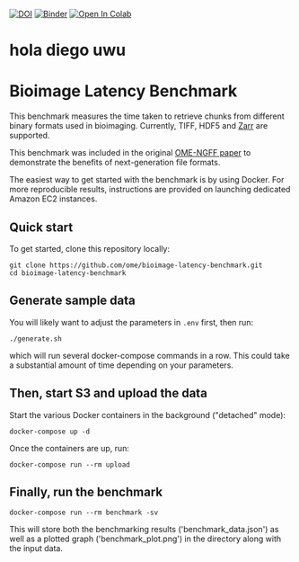 [![DOI](https://zenodo.org/badge/329595844.svg)](https://zenodo.org/badge/latestdoi/329595844)
[![Binder](https://mybinder.org/badge_logo.svg)](https://mybinder.org/v2/gh/ome/bioimage-latency-benchmark/main?filepath=notebooks)
[![Open In Colab](https://colab.research.google.com/assets/colab-badge.svg)](https://colab.research.google.com/github/ome/bioimage-latency-benchmark/)


# hola diego uwu


# Bioimage Latency Benchmark

This benchmark measures the time taken to retrieve chunks
from different binary formats used in bioimaging. Currently,
TIFF, HDF5 and [Zarr](https://zarr.readthedocs.io/en/stable/)
are supported.

This benchmark was included in the original
[OME-NGFF paper](https://doi.org/10.1101/2021.03.31.437929)
to demonstrate the benefits of next-generation file formats.

The easiest way to get started with the benchmark is by
using Docker. For more reproducible results, instructions
are provided on launching dedicated Amazon EC2 instances.

## Quick start

To get started, clone this repository locally:
```
git clone https://github.com/ome/bioimage-latency-benchmark.git
cd bioimage-latency-benchmark
```

## Generate sample data

You will likely want to adjust the parameters in `.env` first, then run:

```
./generate.sh
```

which will run several docker-compose commands in a row. This could take
a substantial amount of time depending on your parameters.


## Then, start S3 and upload the data

Start the various Docker containers in the background ("detached" mode):
```
docker-compose up -d
```

Once the containers are up, run:
```
docker-compose run --rm upload
```

## Finally, run the benchmark

```
docker-compose run --rm benchmark -sv
```

This will store both the benchmarking results ('benchmark_data.json') as well as a plotted graph
('benchmark_plot.png') in the directory along with the input data.

